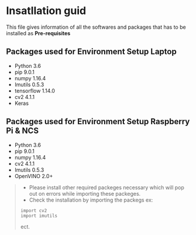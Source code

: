 # Insatllation guid
This file gives information of all the softwares and packages that has to be installed as **Pre-requisites**
 



Packages used for Environment Setup  **Laptop**
- 
* Python 3.6 
* pip 9.0.1
* numpy 1.16.4
* Imutils 0.5.3
* tensorflow 1.14.0
* cv2 4.1.1
* Keras

Packages used for Environment Setup  **Raspberry Pi & NCS**
- 
* Python 3.6 
* pip 9.0.1
* numpy 1.16.4
* cv2 4.1.1
* Imutils 0.5.3
* OpenVINO 2.0+


> * Please install other required packeges necessary which will pop out on errors while importing these packeges. 
> * Check the installation by importing the packegs ex:
> ```
> import cv2
> import imutils 
> ```
> ect.
